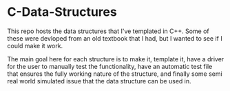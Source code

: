 # C-Data-Structures
This repo hosts the data structures that I've templated in C++.  Some of these were devloped from an old textbook that I had, but I wanted to see if I could make it work.  


The main goal here for each structure is to make it, template it, have a driver for the user to manually test the functionality, have an automatic test file that ensures 
the fully working nature of the structure, and finally some semi real world simulated issue that the data structure can be used in.  
